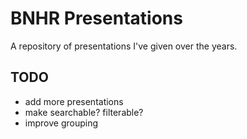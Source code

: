 # BNHR Presentations

A repository of presentations I've given over the years.

## TODO
- add more presentations
- make searchable? filterable?
- improve grouping

